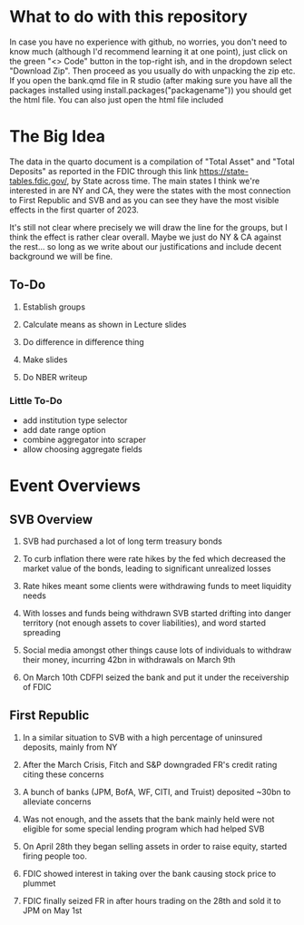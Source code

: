 # What to do with this repository

In case you have no experience with github, no worries, you don't need to know much (although I'd recommend learning it at one point), just click on the green "<> Code" button in the top-right ish, and in the dropdown select "Download Zip". Then proceed as you usually do with unpacking the zip etc. If you open the bank.qmd file in R studio (after making sure you have all the packages installed using install.packages("packagename")) you should get the html file. You can also just open the html file included

# The Big Idea

The data in the quarto document is a compilation of "Total Asset" and "Total Deposits" as reported in the FDIC through this link https://state-tables.fdic.gov/, by State across time. The main states I think we're interested in are NY and CA, they were the states with the most connection to First Republic and SVB and as you can see they have the most visible effects in the first quarter of 2023.

It's still not clear where precisely we will draw the line for the groups, but I think the effect is rather clear overall. Maybe we just do NY & CA against the rest... so long as we write about our justifications and include decent background we will be fine.

## To-Do

1. Establish groups

2. Calculate means as shown in Lecture slides

3. Do difference in difference thing

4. Make slides

5. Do NBER writeup

### Little To-Do
- add institution type selector
- add date range option
- combine aggregator into scraper
- allow choosing aggregate fields

# Event Overviews

## SVB Overview

1. SVB had purchased a lot of long term treasury bonds

2. To curb inflation there were rate hikes by the fed which decreased the market value of the bonds, leading to significant unrealized losses

3. Rate hikes meant some clients were withdrawing funds to meet liquidity needs

4. With losses and funds being withdrawn SVB started drifting into danger territory (not enough assets to cover liabilities), and word started spreading

5. Social media amongst other things cause lots of individuals to withdraw their money, incurring 42bn in withdrawals on March 9th

6. On March 10th CDFPI seized the bank and put it under the receivership of FDIC

## First Republic

1. In a similar situation to SVB with a high percentage of uninsured deposits, mainly from NY

2. After the March Crisis, Fitch and S&P downgraded FR's credit rating citing these concerns

3. A bunch of banks (JPM, BofA, WF, CITI, and Truist) deposited ~30bn to alleviate concerns

4. Was not enough, and the assets that the bank mainly held were not eligible for some special lending program which had helped SVB

5. On April 28th they began selling assets in order to raise equity, started firing people too.

6. FDIC showed interest in taking over the bank causing stock price to plummet

7. FDIC finally seized FR in after hours trading on the 28th and sold it to JPM on May 1st
